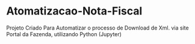 # Atomatizacao-Nota-Fiscal
Projeto Criado Para Automatizar o processo de Download de Xml. via site Portal da Fazenda, utilizando Python (Jupyter)
